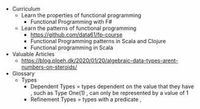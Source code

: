 - Curriculum
  - Learn the properties of functional programming 
    - Functional Programming with F#
  - Learn the patterns of functional programming
    - https://github.com/data61/fp-course
    - Functional Programming patterns in Scala and Clojure
    - Functional programming in Scala
- Valuable Articles
  - https://blog.ploeh.dk/2020/01/20/algebraic-data-types-arent-numbers-on-steroids/
- Glossary
  - Types
    - Dependent Types = types dependent on the value that they have , such as Type One(1) , can only be represented by a value of 1
    - Refinement Types = types with a predicate , 
  
